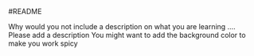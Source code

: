 #README

Why would you not include a description on what you are learning ....
Please add a description 
You might want to add the background color to make you work spicy
